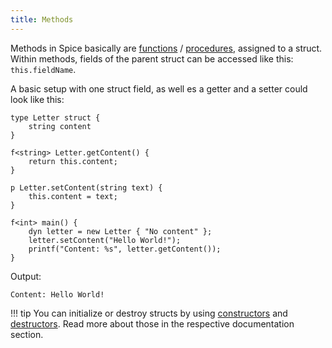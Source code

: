 ```yaml
---
title: Methods
---
```


Methods in Spice basically are [functions](../functions) / [procedures](../procedures), assigned to a struct. Within methods, fields of the parent struct can be accessed like this: `this.fieldName`.

A basic setup with one struct field, as well es a getter and a setter could look like this:
```spice
type Letter struct {
    string content
}

f<string> Letter.getContent() {
    return this.content;
}

p Letter.setContent(string text) {
    this.content = text;
}

f<int> main() {
    dyn letter = new Letter { "No content" };
    letter.setContent("Hello World!");
    printf("Content: %s", letter.getContent());
}
```

Output:
```
Content: Hello World!
```

!!! tip
    You can initialize or destroy structs by using [constructors](../constructors) and [destructors](,./destructors). Read more about those in the respective documentation section.